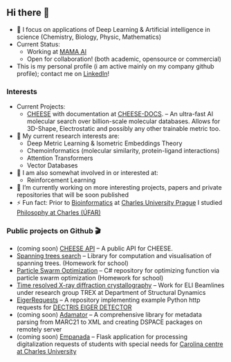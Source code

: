 ## Hi there 👋
- 🧬 I focus on applications of Deep Learning & Artificial intelligence in science (Chemistry, Biology, Physic, Mathematics)
- Current Status:
  - Working at [MAMA AI](https://themama.ai/)
  - Open for collaboration! (both academic, opensource or commercial)
- This is my personal profile (i am active mainly on my company github profile); contact me on [LinkedIn](www.linkedin.com/in/miroslav-lžičař-1b8842b4)!

### Interests
- Current Projects:
    - [CHEESE](https://cheese.themama.ai/) with documentation at [CHEESE-DOCS](https://cheese-docs.themama.ai/). – An ultra-fast AI molecular search over billion-scale molecular databases. Allows for 3D-Shape, Electrostatic and possibly any other trainable metric too.
- 🔭 My current research interests are:
    - Deep Metric Learning & Isometric Embeddings Theory
    - Chemoinformatics (molecular similarity, protein-ligand interactions)
    - Attention Transformers
    - Vector Databases
- 🦘 I am also somewhat involved in or interested at:
    - Reinforcement Learning
- 💬 I’m currently working on more interesting projects, papers and private repositories that will be soon published
- ⚡ Fun fact: Prior to [Bioinformatics](https://bioinformatika.mff.cuni.cz/program/index.en.html) at [Charles University Prague](https://cuni.cz/UKEN-1.html) I studied [Philosophy at Charles (ÚFAR)](https://ufar.ff.cuni.cz/en/department-2/)

### Public projects on Github 🎬 
- (coming soon) [CHEESE API](https://cheese-docs.themama.ai/) – A public API for CHEESE.
- [Spanning trees search](https://github.com/lzicar1/Spanning-trees-search) – Library for computation and visualisation of spanning trees. (Homework for school)
- [Particle Swarm Optimization](https://github.com/lzicar1/Particle-Swarm-Optimization) – C# repository for optimizing function via particle swarm optimization (Homework for school)
- [Time resolved X-ray diffraction crystallography](https://github.com/lzicar1/Time-resolved-X-ray-diffraction-crystallography) – Work for ELI Beamlines under research group TREX at Department of Structural Dynamics
- [EigerRequests](https://github.com/lzicar1/EigerRequests) – A repository implementing example Python http requests for [DECTRIS EIGER DETECTOR](https://www.dectris.com/detectors/x-ray-detectors/)
- (coming soon) [Adamator](https://github.com/UKUK-Repository-Dept/adamator-geobibline) – A comprehensive library for metadata parsing from MARC21 to XML and creating DSPACE packages on remotely server
- (coming soon) [Empanada](https://github.com/UKUK-Repository-Dept/empanada) – Flask application for processing digitalization requests of students with special needs for [Carolina centre at Charles University](https://centrumcarolina.cuni.cz/CCENG-1.html)


<!--
**lzicar1/lzicar1** is a ✨ _special_ ✨ repository because its `README.md` (this file) appears on your GitHub profile.

Here are some ideas to get you started:

- 🔭 I’m currently working on ...
- 🌱 I’m currently learning ...
- 👯 I’m looking to collaborate on ...
- 🤔 I’m looking for help with ...
- 💬 Ask me about ...
- 📫 How to reach me: ...
- 😄 Pronouns: ...
- ⚡ Fun fact: ...
-->
